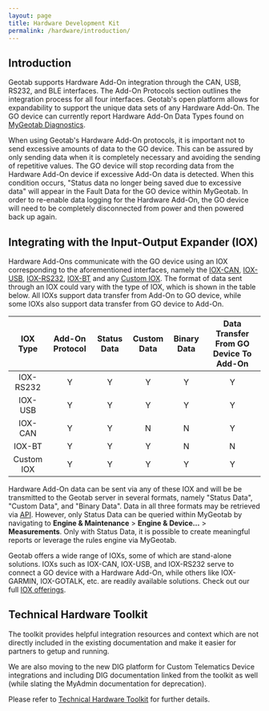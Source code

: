 ```yaml
---
layout: page
title: Hardware Development Kit
permalink: /hardware/introduction/
---
```


## Introduction

Geotab supports Hardware Add-On integration through the CAN, USB, RS232, and BLE interfaces. The Add-On Protocols section outlines the integration process for all four interfaces. Geotab's open platform allows for expandability to support the unique data sets of any Hardware Add-On. The GO device can currently report Hardware Add-On Data Types found on [MyGeotab Diagnostics](https://docs.google.com/spreadsheets/d/1sy7IOhWmFoo40_I-ruOJO8bVTMLXqHa11d0oJtaoIcE/edit#gid=1405610761).

When using Geotab's Hardware Add-On protocols, it is important not to send excessive amounts of data to the GO device.  This can be assured by only sending data when it is completely necessary and avoiding the sending of repetitive values. The GO device will stop recording data from the Hardware Add-On device if excessive Add-On data is detected. When this condition occurs, "Status data no longer being saved due to excessive data" will appear in the Fault Data for the GO device within MyGeotab. In order to re-enable data logging for the Hardware Add-On, the GO device will need to be completely disconnected from power and then powered back up again.

## Integrating with the Input-Output Expander (IOX)

Hardware Add-Ons communicate with the GO device using an IOX corresponding to the aforementioned interfaces, namely the [IOX-CAN](https://docs.google.com/document/d/19Wlwsb_AnpE3AndOf1cbiFLzTOCI5fwscOwQh5a6jF8/preview), [IOX-USB](https://docs.google.com/document/d/1_vocie4MYAHAUBOJ_AUXzYN11jrR5jyCynFgbqigFys/preview), [IOX-RS232](https://docs.google.com/document/d/1UDEwQOY2zH1ABQ3UP6rdlcZ--LPt5SUbKEZ_AZgUsWk/preview), [IOX-BT](https://docs.google.com/document/d/1ICzpfhyYQEl1acQtJ9AGw09pzH5ADHNC8EGIcvTP2KU/preview) and any [Custom IOX](../developing-an-iox/hardware-design-guide/). The format of data sent through an IOX could vary with the type of IOX, which is shown in the table below. All IOXs support data transfer from Add-On to GO device, while some IOXs also support data transfer from GO device to Add-On.

| IOX Type | Add-On Protocol | Status Data | Custom Data | Binary Data | Data Transfer From GO Device To Add-On   |
| :---: | :---: | :---: | :---: | :---: | :---: |
| IOX-RS232 | Y | Y | Y | Y | Y |
| IOX-USB | Y | Y | Y | Y | Y |
| IOX-CAN | Y | Y | N | N | Y |
| IOX-BT | Y | Y | Y | N | N |
| Custom IOX | Y | Y | Y | Y | Y |

Hardware Add-On data can be sent via any of these IOX and will be be transmitted to the Geotab server in several formats, namely "Status Data", "Custom Data", and "Binary Data". Data in all three formats may be retrieved via [API](../../software/introduction). However, only Status Data can be queried within MyGeotab by navigating to **Engine &amp; Maintenance** > **Engine &amp; Device…** > **Measurements**. Only with Status Data, it is possible to create meaningful reports or leverage the rules engine via MyGeotab.

Geotab offers a wide range of IOXs, some of which are stand-alone solutions. IOXs such as IOX-CAN, IOX-USB, and IOX-RS232 serve to connect a GO device with a Hardware Add-On, while others like IOX-GARMIN, IOX-GOTALK, etc. are readily available solutions. Check out our full [IOX offerings](https://www.geotab.com/blog/iox-expansion/).

## Technical Hardware Toolkit

The toolkit provides helpful integration resources and context which are not directly included in the existing documentation and make it easier for partners to getup and running. 

We are also moving to the new DIG platform for Custom Telematics Device integrations and including DIG documentation linked from the toolkit as well (while slating the MyAdmin documentation for deprecation).

Please refer to [Technical Hardware Toolkit](https://docs.google.com/presentation/d/1nkmDYw2tscZxKaezFm5sR3jLItI3IRJTS6JIhgg0rFU) for further details.